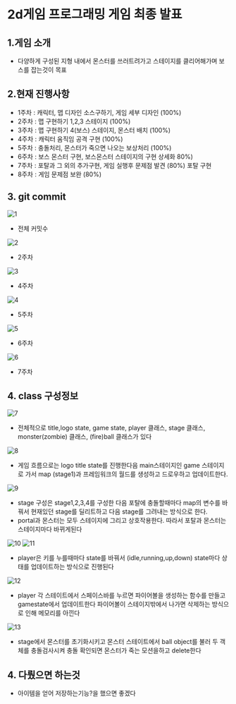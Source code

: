 # 2d게임 프로그래밍 게임 최종 발표
  
## 1.게임 소개
   - 다양하게 구성된 지형 내에서 몬스터를 쓰러트려가고 스테이지를 클리어해가며 보스를 잡는것이 목표   



## 2.현재 진행사항
   - 1주차 : 캐릭터, 맵 디자인 소스구하기, 게임 세부 디자인 (100%)
   - 2주차 : 맵 구현하기 1,2,3 스테이지 (100%)
   - 3주차 : 맵 구현하기 4(보스) 스테이지, 몬스터 배치 (100%)
   - 4주차 : 캐릭터 움직임 공격 구현 (100%)
   - 5주차 : 충돌처리, 몬스터가 죽으면 나오는 보상처리 (100%)
   - 6주차 : 보스 몬스터 구현, 보스몬스터 스테이지의 구현 상세화 80%)
   - 7주차 : 포탈과 그 외의 추가구현, 게임 실행후 문제점 발견 (80%) 포탈 구현
   - 8주차 : 게임 문제점 보완 (80%)
   
   
   
## 3. git commit 
![1](https://github.com/tjun1008/2dgame/blob/master/%EC%88%98%EC%97%85%EB%82%B4%EC%9A%A9/image/2d%20%EC%BB%A4%EB%B0%8B.PNG?raw=true)
   - 전체 커밋수   
   
![2](https://github.com/tjun1008/2dgame/blob/master/%EC%88%98%EC%97%85%EB%82%B4%EC%9A%A9/image/2%EC%A3%BC%EC%B0%A8.PNG?raw=true)
   - 2주차
   
![3](https://github.com/tjun1008/2dgame/blob/master/%EC%88%98%EC%97%85%EB%82%B4%EC%9A%A9/image/4%EC%A3%BC%EC%B0%A8.PNG?raw=true)
   - 4주차 
   
![4](https://github.com/tjun1008/2dgame/blob/master/%EC%88%98%EC%97%85%EB%82%B4%EC%9A%A9/image/5%EC%A3%BC%EC%B0%A8.PNG?raw=true)
   - 5주차
   
![5](https://github.com/tjun1008/2dgame/blob/master/%EC%88%98%EC%97%85%EB%82%B4%EC%9A%A9/image/6%EC%A3%BC%EC%B0%A8.PNG?raw=true)
   - 6주차 
   
![6](https://github.com/tjun1008/2dgame/blob/master/%EC%88%98%EC%97%85%EB%82%B4%EC%9A%A9/image/7%EC%A3%BC%EC%B0%A8.PNG?raw=true)
   - 7주차 
   
   
## 4. class 구성정보

![7](https://github.com/tjun1008/2dgame/blob/master/%EC%88%98%EC%97%85%EB%82%B4%EC%9A%A9/image/2d%20%ED%81%B4%EB%9E%98%EC%8A%A4.PNG?raw=true)
   - 전체적으로 title,logo state, game state, player 클래스, stage 클래스, monster(zombie) 클래스, (fire)ball 클래스가 있다
   
![8](https://github.com/tjun1008/2dgame/blob/master/%EC%88%98%EC%97%85%EB%82%B4%EC%9A%A9/image/%EC%BA%A1%EC%B2%98.PNG?raw=true)
   - 게임 흐름으로는 logo title state를 진행한다음 main스테이지인 game 스테이지로 가서 map (stage1)과 프레임워크의 월드를 생성하고 드로우하고 업데이트한다.
   
![9](https://github.com/tjun1008/2dgame/blob/master/%EC%88%98%EC%97%85%EB%82%B4%EC%9A%A9/image/map1.PNG?raw=true)
   - stage 구성은 stage1,2,3,4를 구성한 다음 포탈에 충돌할때마다 map의 변수를 바꿔서 현재있던 stage를 딜리트하고 다음 stage를 그려내는 방식으로 한다.
   - portal과 몬스터는 모두 스테이지에 그리고 상호작용한다. 따라서 포탈과 몬스터는 스테이지마다 바뀌게된다
   
![10](https://github.com/tjun1008/2dgame/blob/master/%EC%88%98%EC%97%85%EB%82%B4%EC%9A%A9/image/character1.PNG?raw=true)
![11](https://github.com/tjun1008/2dgame/blob/master/%EC%88%98%EC%97%85%EB%82%B4%EC%9A%A9/image/character2.PNG?raw=true)
   - player은 키를 누를때마다 state를 바꿔서 (idle,running,up,down) state마다 상태를 업데이트하는 방식으로 진행된다
   
![12](https://github.com/tjun1008/2dgame/blob/master/%EC%88%98%EC%97%85%EB%82%B4%EC%9A%A9/image/ball1.PNG?raw=true)
   - player 각 스테이트에서 스페이스바를 누르면 파이어볼을 생성하는 함수를 만들고 gamestate에서 업데이트한다 파이어볼이 스테이지밖에서 나가면 삭제하는 방식으로 인해 메모리를 아낀다
   
![13](https://github.com/tjun1008/2dgame/blob/master/%EC%88%98%EC%97%85%EB%82%B4%EC%9A%A9/image/monster1.PNG?raw=true)
   - stage에서 몬스터를 초기화시키고 몬스터 스테이트에서 ball object를 불러 두 객체를 충돌검사시켜 충돌 확인되면 몬스터가 죽는 모션을하고 delete한다  
   

## 4. 다뤘으면 하는것
   - 아이템을 얻어 저장하는기능?을 했으면 좋겠다
   
   
   

   
   
